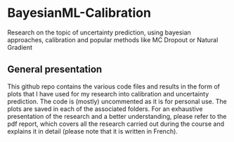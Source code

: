 # BayesianML-Calibration
Research on the topic of uncertainty prediction, using bayesian approaches, calibration and popular methods like MC Dropout or Natural Gradient

## General presentation
This github repo contains the various code files and results in the form of plots that I have used for my research into calibration and uncertainty prediction. The code is (mostly) uncommented as it is for personal use. The plots are saved in each of the associated folders. For an exhaustive presentation of the research and a better understanding, please refer to the pdf report, which covers all the research carried out during the course and explains it in detail (please note that it is written in French).
